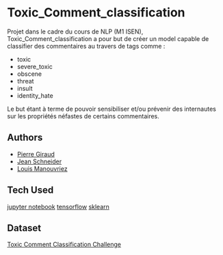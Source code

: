 # Toxic_Comment_classification

Projet dans le cadre du cours de NLP (M1 ISEN), Toxic_Comment_classification a pour but de créer un model capable de classifier des commentaires au travers de tags comme :

- toxic
- severe_toxic
- obscene
- threat
- insult
- identity_hate

Le but étant à terme de pouvoir sensibiliser et/ou prévenir des internautes sur les propriétés néfastes de certains commentaires.

## Authors

- [Pierre Giraud](https://github.com/Giraud-Pierre)
- [Jean Schneider](https://github.com/skuuuuuuu)
- [Louis Manouvriez](https://www.github.com/Spac3Drunk)

## Tech Used

[jupyter notebook](https://jupyter.org/)
[tensorflow](https://www.tensorflow.org/)
[sklearn](https://scikit-learn.org/stable/)

## Dataset

[Toxic Comment Classification Challenge](https://www.kaggle.com/c/jigsaw-toxic-comment-classification-challenge/data#)
